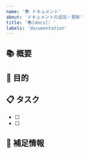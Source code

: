 ```yaml
---
name: '📚 ドキュメント'
about: 'ドキュメントの追加・更新'
title: '📚[docs]: '
labels: 'documentation'
---
```


## 📚 概要

<!-- 追加・更新するドキュメントの内容を簡潔に説明してください -->

## 🎯 目的

<!-- なぜこの更新が必要なのか説明してください -->

## 📋 タスク

<!-- 具体的な作業内容を記載してください -->

- [ ]
- [ ]

## 📝 補足情報

<!-- 参考情報やメモなど -->
